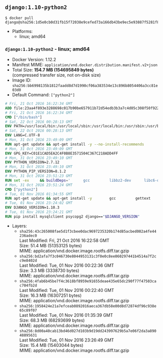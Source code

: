 ## `django:1.10-python2`

```console
$ docker pull django@sha256:1d5e0cb0d31fb15f72038e9cefed73a166db43be9ec5e93887f5281f8e35bddd
```

-	Platforms:
	-	linux; amd64

### `django:1.10-python2` - linux; amd64

-	Docker Version: 1.12.2
-	Manifest MIME: `application/vnd.docker.distribution.manifest.v2+json`
-	Total Size: **154.7 MB (154695849 bytes)**  
	(compressed transfer size, not on-disk size)
-	Image ID: `sha256:bb6998135b1812faadd8d7d1990cf06a383534e13c896b8054406a3cc81e03d0`
-	Default Command: `["python2"]`

```dockerfile
# Fri, 21 Oct 2016 16:22:34 GMT
ADD file:23aa4f893e3288698c017b90be657911b72d54edb3b3a7c4d05c308f50f9228f in / 
# Fri, 21 Oct 2016 16:22:34 GMT
CMD ["/bin/bash"]
# Sat, 22 Oct 2016 00:28:13 GMT
ENV PATH=/usr/local/bin:/usr/local/sbin:/usr/local/bin:/usr/sbin:/usr/bin:/sbin:/bin
# Sat, 22 Oct 2016 00:28:13 GMT
ENV LANG=C.UTF-8
# Mon, 31 Oct 2016 23:49:09 GMT
RUN apt-get update && apt-get install -y --no-install-recommends 		ca-certificates 		libgdbm3 		libsqlite3-0 		libssl1.0.0 	&& rm -rf /var/lib/apt/lists/*
# Mon, 31 Oct 2016 23:49:09 GMT
ENV GPG_KEY=C01E1CAD5EA2C4F0B8E3571504C367C218ADD4FF
# Mon, 31 Oct 2016 23:49:10 GMT
ENV PYTHON_VERSION=2.7.12
# Mon, 31 Oct 2016 23:49:10 GMT
ENV PYTHON_PIP_VERSION=8.1.2
# Mon, 31 Oct 2016 23:51:23 GMT
RUN set -ex 	&& buildDeps=' 		gcc 		libbz2-dev 		libc6-dev 		libdb-dev 		libgdbm-dev 		libncurses-dev 		libreadline-dev 		libsqlite3-dev 		libssl-dev 		make 		tcl-dev 		tk-dev 		wget 		xz-utils 		zlib1g-dev 	' 	&& apt-get update && apt-get install -y $buildDeps --no-install-recommends && rm -rf /var/lib/apt/lists/* 		&& wget -O python.tar.xz "https://www.python.org/ftp/python/${PYTHON_VERSION%%[a-z]*}/Python-$PYTHON_VERSION.tar.xz" 	&& wget -O python.tar.xz.asc "https://www.python.org/ftp/python/${PYTHON_VERSION%%[a-z]*}/Python-$PYTHON_VERSION.tar.xz.asc" 	&& export GNUPGHOME="$(mktemp -d)" 	&& gpg --keyserver ha.pool.sks-keyservers.net --recv-keys "$GPG_KEY" 	&& gpg --batch --verify python.tar.xz.asc python.tar.xz 	&& rm -r "$GNUPGHOME" python.tar.xz.asc 	&& mkdir -p /usr/src/python 	&& tar -xJC /usr/src/python --strip-components=1 -f python.tar.xz 	&& rm python.tar.xz 		&& cd /usr/src/python 	&& ./configure 		--enable-shared 		--enable-unicode=ucs4 	&& make -j$(nproc) 	&& make install 	&& ldconfig 			&& wget -O /tmp/get-pip.py 'https://bootstrap.pypa.io/get-pip.py' 		&& python2 /tmp/get-pip.py "pip==$PYTHON_PIP_VERSION" 		&& rm /tmp/get-pip.py 	&& pip install --no-cache-dir --upgrade --force-reinstall "pip==$PYTHON_PIP_VERSION" 	&& [ "$(pip list |tac|tac| awk -F '[ ()]+' '$1 == "pip" { print $2; exit }')" = "$PYTHON_PIP_VERSION" ] 		&& find /usr/local -depth 		\( 			\( -type d -a -name test -o -name tests \) 			-o 			\( -type f -a -name '*.pyc' -o -name '*.pyo' \) 		\) -exec rm -rf '{}' + 	&& apt-get purge -y --auto-remove $buildDeps 	&& rm -rf /usr/src/python ~/.cache
# Mon, 31 Oct 2016 23:51:24 GMT
CMD ["python2"]
# Tue, 01 Nov 2016 01:34:55 GMT
RUN apt-get update && apt-get install -y 		gcc 		gettext 		mysql-client libmysqlclient-dev 		postgresql-client libpq-dev 		sqlite3 	--no-install-recommends && rm -rf /var/lib/apt/lists/*
# Tue, 01 Nov 2016 23:24:02 GMT
ENV DJANGO_VERSION=1.10.3
# Tue, 01 Nov 2016 23:24:21 GMT
RUN pip install mysqlclient psycopg2 django=="$DJANGO_VERSION"
```

-	Layers:
	-	`sha256:43c265008fae5d1f3cbee0dac9697235320b174d85acbed002a4fe44236adec0`  
		Last Modified: Fri, 21 Oct 2016 16:22:58 GMT  
		Size: 51.4 MB (51353125 bytes)  
		MIME: application/vnd.docker.image.rootfs.diff.tar.gzip
	-	`sha256:bd2afa7f3c046730e8044953131c3f0e0c8ee060297441b4514a7f2cc9e8402d`  
		Last Modified: Tue, 01 Nov 2016 00:22:36 GMT  
		Size: 3.3 MB (3338730 bytes)  
		MIME: application/vnd.docker.image.rootfs.diff.tar.gzip
	-	`sha256:4fab6b45be7f4c3618bf8959e91655deae435e65dc290f77f47503cac704fb2d`  
		Last Modified: Tue, 01 Nov 2016 00:22:40 GMT  
		Size: 16.3 MB (16307251 bytes)  
		MIME: application/vnd.docker.image.rootfs.diff.tar.gzip
	-	`sha256:1958424e21a7efceab0892016aeca367db58e00d8d72874df96c938e65c89f07`  
		Last Modified: Tue, 01 Nov 2016 01:35:39 GMT  
		Size: 68.3 MB (68293699 bytes)  
		MIME: application/vnd.docker.image.rootfs.diff.tar.gzip
	-	`sha256:8d00a40cab13bd46d027d103b9d19dd243997629b5a7e06f2da3a89048895631`  
		Last Modified: Tue, 01 Nov 2016 23:26:49 GMT  
		Size: 15.4 MB (15403044 bytes)  
		MIME: application/vnd.docker.image.rootfs.diff.tar.gzip
